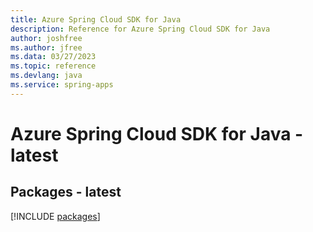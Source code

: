 ```yaml
---
title: Azure Spring Cloud SDK for Java
description: Reference for Azure Spring Cloud SDK for Java
author: joshfree
ms.author: jfree
ms.data: 03/27/2023
ms.topic: reference
ms.devlang: java
ms.service: spring-apps
---
```

# Azure Spring Cloud SDK for Java - latest
## Packages - latest
[!INCLUDE [packages](spring-cloud-index.md)]